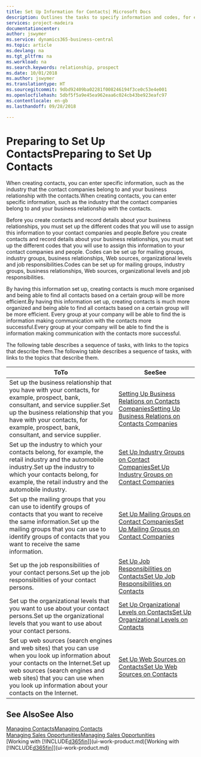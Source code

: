 ```yaml
---
title: Set Up Information for Contacts| Microsoft Docs
description: Outlines the tasks to specify information and codes, for example, about industry groups and business relationships, before you set up contacts.
services: project-madeira
documentationcenter: 
author: jswymer
ms.service: dynamics365-business-central
ms.topic: article
ms.devlang: na
ms.tgt_pltfrm: na
ms.workload: na
ms.search.keywords: relationship, prospect
ms.date: 10/01/2018
ms.author: jswymer
ms.translationtype: HT
ms.sourcegitcommit: 9dbd92409ba02281f008246194f3ce0c53e4e001
ms.openlocfilehash: 5dbf5f5a9e45ea962eaa6c024cb43be923eafc97
ms.contentlocale: en-gb
ms.lasthandoff: 09/28/2018

---
```

# <a name="preparing-to-set-up-contacts"></a><span data-ttu-id="4ba46-103">Preparing to Set Up Contacts</span><span class="sxs-lookup"><span data-stu-id="4ba46-103">Preparing to Set Up Contacts</span></span>
<span data-ttu-id="4ba46-104">When creating contacts, you can enter specific information, such as the industry that the contact companies belong to and your business relationship with the contacts.</span><span class="sxs-lookup"><span data-stu-id="4ba46-104">When creating contacts, you can enter specific information, such as the industry that the contact companies belong to and your business relationship with the contacts.</span></span>

<span data-ttu-id="4ba46-105">Before you create contacts and record details about your business relationships, you must set up the different codes that you will use to assign this information to your contact companies and people.</span><span class="sxs-lookup"><span data-stu-id="4ba46-105">Before you create contacts and record details about your business relationships, you must set up the different codes that you will use to assign this information to your contact companies and people.</span></span> <span data-ttu-id="4ba46-106">Codes can be set up for mailing groups, industry groups, business relationships, Web sources, organizational levels and job responsibilities.</span><span class="sxs-lookup"><span data-stu-id="4ba46-106">Codes can be set up for mailing groups, industry groups, business relationships, Web sources, organizational levels and job responsibilities.</span></span>

<span data-ttu-id="4ba46-107">By having this information set up, creating contacts is much more organised and being able to find all contacts based on a certain group will be more efficient.</span><span class="sxs-lookup"><span data-stu-id="4ba46-107">By having this information set up, creating contacts is much more organized and being able to find all contacts based on a certain group will be more efficient.</span></span> <span data-ttu-id="4ba46-108">Every group at your company will be able to find the is information making communication with the contacts more successful.</span><span class="sxs-lookup"><span data-stu-id="4ba46-108">Every group at your company will be able to find the is information making communication with the contacts more successful.</span></span>

<span data-ttu-id="4ba46-109">The following table describes a sequence of tasks, with links to the topics that describe them.</span><span class="sxs-lookup"><span data-stu-id="4ba46-109">The following table describes a sequence of tasks, with links to the topics that describe them.</span></span> 

| <span data-ttu-id="4ba46-110">To</span><span class="sxs-lookup"><span data-stu-id="4ba46-110">To</span></span> | <span data-ttu-id="4ba46-111">See</span><span class="sxs-lookup"><span data-stu-id="4ba46-111">See</span></span> |
| --- | --- |
| <span data-ttu-id="4ba46-112">Set up the business relationship that you have with your contacts, for example, prospect, bank, consultant, and service supplier.</span><span class="sxs-lookup"><span data-stu-id="4ba46-112">Set up the business relationship that you have with your contacts, for example, prospect, bank, consultant, and service supplier.</span></span> |[<span data-ttu-id="4ba46-113">Setting Up Business Relations on Contacts Companies</span><span class="sxs-lookup"><span data-stu-id="4ba46-113">Setting Up Business Relations on Contacts Companies</span></span>](marketing-business-relations.md) |
| <span data-ttu-id="4ba46-114">Set up the industry to which your contacts belong, for example, the retail industry and the automobile industry.</span><span class="sxs-lookup"><span data-stu-id="4ba46-114">Set up the industry to which your contacts belong, for example, the retail industry and the automobile industry.</span></span> |[<span data-ttu-id="4ba46-115">Set Up Industry Groups on Contact Companies</span><span class="sxs-lookup"><span data-stu-id="4ba46-115">Set Up Industry Groups on Contact Companies</span></span>](marketing-industry-groups.md) |
| <span data-ttu-id="4ba46-116">Set up the mailing groups that you can use to identify groups of contacts that you want to receive the same information.</span><span class="sxs-lookup"><span data-stu-id="4ba46-116">Set up the mailing groups that you can use to identify groups of contacts that you want to receive the same information.</span></span> |[<span data-ttu-id="4ba46-117">Set Up Mailing Groups on Contact Companies</span><span class="sxs-lookup"><span data-stu-id="4ba46-117">Set Up Mailing Groups on Contact Companies</span></span>](marketing-mailing-groups.md) |
| <span data-ttu-id="4ba46-118">Set up the job responsibilities of your contact persons.</span><span class="sxs-lookup"><span data-stu-id="4ba46-118">Set up the job responsibilities of your contact persons.</span></span> |[<span data-ttu-id="4ba46-119">Set Up Job Responsibilities on Contacts</span><span class="sxs-lookup"><span data-stu-id="4ba46-119">Set Up Job Responsibilities on Contacts</span></span>](marketing-job-responsibilities.md) |
| <span data-ttu-id="4ba46-120">Set up the organizational levels that you want to use about your contact persons.</span><span class="sxs-lookup"><span data-stu-id="4ba46-120">Set up the organizational levels that you want to use about your contact persons.</span></span> |[<span data-ttu-id="4ba46-121">Set Up Organizational Levels on Contacts</span><span class="sxs-lookup"><span data-stu-id="4ba46-121">Set Up Organizational Levels on Contacts</span></span>](marketing-organizational-levels.md) |
| <span data-ttu-id="4ba46-122">Set up web sources (search engines and web sites) that you can use when you look up information about your contacts on the Internet.</span><span class="sxs-lookup"><span data-stu-id="4ba46-122">Set up web sources (search engines and web sites) that you can use when you look up information about your contacts on the Internet.</span></span> |[<span data-ttu-id="4ba46-123">Set Up Web Sources on Contacts</span><span class="sxs-lookup"><span data-stu-id="4ba46-123">Set Up Web Sources on Contacts</span></span>](marketing-web-sources.md) |

## <a name="see-also"></a><span data-ttu-id="4ba46-124">See Also</span><span class="sxs-lookup"><span data-stu-id="4ba46-124">See Also</span></span>
[<span data-ttu-id="4ba46-125">Managing Contacts</span><span class="sxs-lookup"><span data-stu-id="4ba46-125">Managing Contacts</span></span>](marketing-contacts.md)  
[<span data-ttu-id="4ba46-126">Managing Sales Opportunities</span><span class="sxs-lookup"><span data-stu-id="4ba46-126">Managing Sales Opportunities</span></span>](marketing-manage-sales-opportunities.md)  
<span data-ttu-id="4ba46-127">[Working with [!INCLUDE[d365fin](includes/d365fin_md.md)]](ui-work-product.md)</span><span class="sxs-lookup"><span data-stu-id="4ba46-127">[Working with [!INCLUDE[d365fin](includes/d365fin_md.md)]](ui-work-product.md)</span></span>

